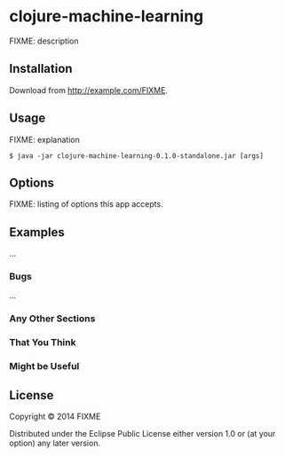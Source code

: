 # clojure-machine-learning

FIXME: description

## Installation

Download from http://example.com/FIXME.

## Usage

FIXME: explanation

    $ java -jar clojure-machine-learning-0.1.0-standalone.jar [args]

## Options

FIXME: listing of options this app accepts.

## Examples

...

### Bugs

...

### Any Other Sections
### That You Think
### Might be Useful

## License

Copyright © 2014 FIXME

Distributed under the Eclipse Public License either version 1.0 or (at
your option) any later version.
